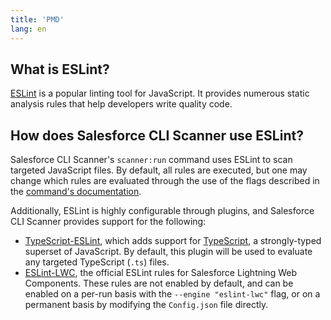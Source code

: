 ```yaml
---
title: 'PMD'
lang: en
---
```

## What is ESLint?
[ESLint](https://eslint.org) is a popular linting tool for JavaScript. It provides numerous static analysis rules that
help developers write quality code.

## How does Salesforce CLI Scanner use ESLint?
Salesforce CLI Scanner's ```scanner:run``` command uses ESLint to scan targeted JavaScript files. By default, all rules
are executed, but one may change which rules are evaluated through the use of the flags described in the
[command's documentation](./en/scanner-commands/run/#options).

Additionally, ESLint is highly configurable through plugins, and Salesforce CLI Scanner provides support for the following:
- [TypeScript-ESLint](https://github.com/typescript-eslint/typescript-eslint), which adds support for
[TypeScript](https://typescriptlang.org), a strongly-typed superset of JavaScript. By default, this plugin will be used
to evaluate any targeted TypeScript (```.ts```) files.
- [ESLint-LWC](https://github.com/salesforce/eslint-plugin-lwc), the official ESLint rules for Salesforce Lightning Web
Components. These rules are not enabled by default, and can be enabled on a per-run basis with the
```--engine "eslint-lwc"``` flag, or on a permanent basis by modifying the `Config.json` file directly.

